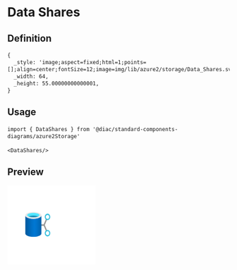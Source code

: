 # Data Shares

## Definition

```
{
  _style: 'image;aspect=fixed;html=1;points=[];align=center;fontSize=12;image=img/lib/azure2/storage/Data_Shares.svg;strokeColor=none;',
  _width: 64,
  _height: 55.00000000000001,
}
```

## Usage

```
import { DataShares } from '@diac/standard-components-diagrams/azure2Storage'

<DataShares/>
```

## Preview

<img src="./data-shares.png" width="200"/>
